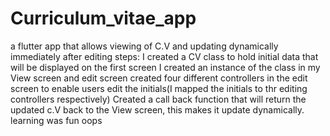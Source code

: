 # Curriculum_vitae_app
a flutter app that allows viewing of C.V and updating dynamically immediately after editing
steps:
I created a CV class to hold initial data that will be displayed on the first screen
I created an instance of the class in my View screen and edit screen
created four different controllers in the edit screen to enable users edit the initials(I mapped the initials to thr editing controllers respectively)
Created a call back function that will return the updated c.V back to the View screen, this makes it update dynamically.
learning was fun oops
